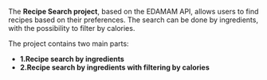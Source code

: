 The **Recipe Search project**, based on the EDAMAM API, allows users to find recipes based on their preferences. The search can be done by ingredients, with the possibility to filter by calories.

The project contains two main parts:

- **1.Recipe search by ingredients**
- **2.Recipe search by ingredients with filtering by calories**
